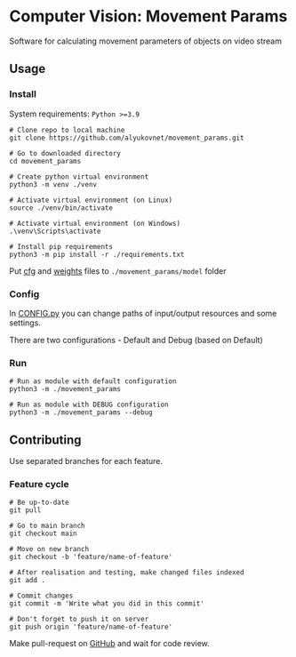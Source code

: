 # Computer Vision: Movement Params

Software for calculating movement parameters of objects on video stream

## Usage

### Install

System requirements: 
`Python >=3.9`

```shell
# Clone repo to local machine
git clone https://github.com/alyukovnet/movement_params.git

# Go to downloaded directory
cd movement_params

# Create python virtual environment
python3 -m venv ./venv

# Activate virtual environment (on Linux)
source ./venv/bin/activate

# Activate virtual environment (on Windows)
.\venv\Scripts\activate

# Install pip requirements
python3 -m pip install -r ./requirements.txt
```

Put 
[cfg](https://github.com/AlexeyAB/darknet/releases/download/darknet_yolo_v3_optimal/yolov4.cfg)
and
[weights](https://github.com/AlexeyAB/darknet/releases/download/darknet_yolo_v3_optimal/yolov4.weights)
files to `./movement_params/model` folder

### Config

In [CONFIG.py](movement_params/CONFIG.py) you can change paths of input/output 
resources and some settings.

There are two configurations - Default and Debug (based on Default)

### Run

```shell
# Run as module with default configuration
python3 -m ./movement_params

# Run as module with DEBUG configuration
python3 -m ./movement_params --debug
```

## Contributing

Use separated branches for each feature.

### Feature cycle
```shell
# Be up-to-date
git pull

# Go to main branch
git checkout main

# Move on new branch
git checkout -b 'feature/name-of-feature'

# After realisation and testing, make changed files indexed
git add .

# Commit changes
git commit -m 'Write what you did in this commit'

# Don't forget to push it on server
git push origin 'feature/name-of-feature'
```

Make pull-request on
[GitHub](https://github.com/alyukovnet/movement_params/pulls)
and wait for code review.
